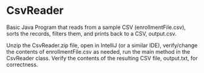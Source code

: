 # CsvReader
Basic Java Program that reads from a sample CSV (enrollmentFile.csv), sorts the records, filters them, and prints back to a CSV, output.csv.

Unzip the CsvReader.zip file, open in IntelliJ (or a similar IDE), verify/change the contents of enrollmentFile.csv as needed, run the main method in the CsvReader class. Verify the contents of the resulting CSV file, output.txt, for correctness.
